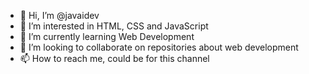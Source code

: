 - 👋 Hi, I’m @javaidev
- 👀 I’m interested in HTML, CSS and JavaScript
- 🌱 I’m currently learning Web Development
- 💞️ I’m looking to collaborate on repositories about web development
- 📫 How to reach me, could be for this channel

<!---
javaidev/javaidev is a ✨ special ✨ repository because its `README.md` (this file) appears on your GitHub profile.
You can click the Preview link to take a look at your changes.
--->
